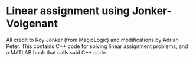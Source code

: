 # Linear assignment using Jonker-Volgenant

All credit to Roy Jonker (from MagicLogic) and modifications by Adrian Peter. This contains C++ code for solving linear assignment problems, and a MATLAB hook that calls said C++ code.

